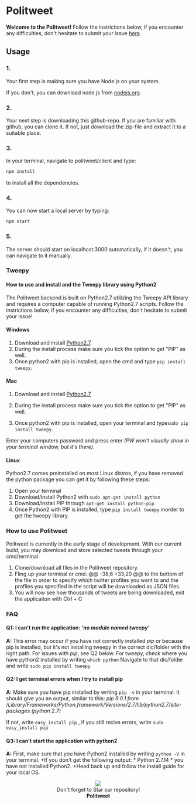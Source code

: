 # Politweet

**Welcome to the Politweet!** Follow the instrictions below, if you encounter any difficulties, don't hesitate to submit your issue [here](https://github.com/femosc2/politweet/issues).

## Usage

### 1.

Your first step is making sure you have Node.js on your system.

If you don't, you can download node.js from [nodejs.org](https://nodejs.org/en/).

### 2.

Your next step is downloading this github-repo. If you are familiar with github, you can clone it. If not, just download the zip-file and extract it to a suitable place.

### 3.

In your terminal, navigate to politweet/client and type:

```bash
npm install
```

to install all the dependencies.

### 4.

You can now start a local server by typing:

```bash
npm start
```

### 5.

The server should start on localhost:3000 automatically, if it doesn't, you can navigate to it manually.



### Tweepy

#### How to use and install and the Tweepy library using Python2

The Politweet backend is built on Python2.7 utilizing the Tweepy API library and requires a computer capable of running Python2.7 scripts. Follow the instrictions below, if you encounter any difficulties, don't hesitate to submit your issue!

#### Windows

1. Download and install [Python2.7](https://www.python.org/downloads/release/python-2714/).
2. During the install process make sure you tick the option to get "PIP" as well.
3. Once python2 with pip is installed, open the cmd and type ```pip install tweepy```.

#### Mac

1. Download and install [Python2.7](https://www.python.org/downloads/release/python-2714/)


1. During the install process make sure you tick the option to get "PIP" as well.
2. Once python2 with pip is installed, open your terminal and type```sudo pip install tweepy```.

Enter your computers password and press enter *(PW won't visually show in your terminal window, but it's there)*.

#### Linux

Python2.7 comes preinstalled on most Linux distros, if you have removed the python package you can get it by following these steps:

1. Open your terminal
2. Download/install Python2 with ```sudo apt-get install python```
3. Download/install PIP through ```apt-get install python-pip```
4. Once Python2 with PIP is installed, type ```pip install tweepy``` inorder to get the tweepy library.



### How to use Politweet

Politweet is currently in the early stage of development. With our current build, you may download and store selected tweets through your cmd/terminal.

1. Clone/download all files in the Politweet repository.
2. Fling up your terminal or cmd.
   @@ -38,6 +33,20 @@ to the bottom of the file in order to specify which twitter profiles you want to
   and the profiles you specified in the script will be downloaded as JSON files.
3. You will now see how thousands of tweets are being downloaded, exit the applicaiton with Ctrl + C



### FAQ

#### Q1: I can't run the application: *'no module named tweepy'*

**A:**  This error may occur if you have not correctly installed *pip* or because pip is installed, but it's not installing tweepy in the correct dic/folder with the right path. For issues with *pip*, see Q2 below. For tweepy, check where you have python2 installed by writing ```which python``` Navigate to that dic/folder and write ```sudo pip install tweepy```

#### Q2: I get terminal errors when I try to install pip

**A:**  Make sure you have pip installed by writing ```pip -v``` in your terminal. It should give you an output, similar to this: *pip 9.0.1 from /Library/Frameworks/Python.framework/Versions/2.7/lib/python2.7/site-packages (python 2.7)*

If not, write ```easy_install pip``` , if you still recive errors, write ```sudo easy_install pip```

#### Q3: I can't start the application with python2

**A:** First, make sure that you have Python2 installed by writing ```python -V``` in your terminal.
+If you don't get the following output: * Python 2.7.14 * you have not installed Python2.
+Head back up and follow the install guide for your local OS.

<p align="center">
  <img src="https://thumbs.gfycat.com/HorribleNeglectedGrassspider-size_restricted.gif"><br>
    Don't forget to Star our repository! <br>
    <strong>Politweet</strong>
</p>
